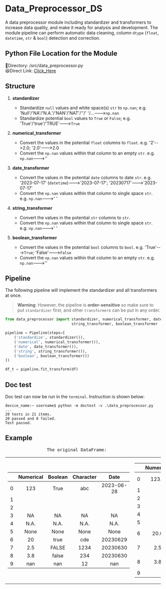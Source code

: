 # Data_Preprocessor_DS
A data preprocessor module including standardizer and transformers to increase data quality, and make it ready for analysis and development. 
The module pipeline can perform automatic data cleaning, column `dtype` (`float`, `datetime`, `str` & `bool`) detection and correction.
<br/>

## Python File Location for the Module 

:star_struck:Directory: /src/data_preprocessor.py  
:laughing:Direct Link: [Click_Here](/src/data_preprocessor.py) 

## Structure
1. **standardizer**
   - Standardize `null` values and white space(s) `str` to `np.nan`; e.g. 'Null'/'NA'/'N.A.'/'NAN'/'NAT'/''/' '/...--->`np.nan`
   - Standardize potential `bool` values to `True` or `False`; e.g. 'True'/'true'/'TRUE'--->`True`

3. **numerical_transformer**
   - Convert the values in the potential `float` columns to `float`. e.g. '2'-->2.0; '2.0'--->2.0
   - Convert the `np.nan` values within that column to an empty `str`. e.g. `np.nan`--->''

4. **date_transformer**
   - Convert the values in the potential `date` columns to date `str`. e.g. '2023-07-17' (`datetime`)--->'2023-07-17'; '20230717'--->'2023-07-17'
   - Convert the `np.nan` values within that column to single space `str`. e.g. `np.nan`--->' '

6. **string_transformer**
   - Convert the values in the potential `str` columns to `str`.
   - Convert the `np.nan` values within that column to single space `str`. e.g. `np.nan`--->' '

7. **boolean_transformer**
   - Convert the values in the potential `bool` columns to `bool`. e.g. 'True'--->`True`; 'False'--->`False`
   - Convert the `np.nan` values within that column to an empty `str`. e.g. `np.nan`--->''

## Pipeline
The following pipeline will implement the standardizer and all transformers at once.  
> __Warning__: 
However, the pipeline is **order-sensitive** so make sure to put `standardizer` first, and other `transformer`s can be put in any order.
```python
from data_preprocessor import standardizer, numerical_transformer, date_transformer,
                              string_transformer, boolean_transformer

pipeline = Pipeline(steps=[
    ('standardize', standardizer()),
    ('numerical', numerical_transformer()),
    ('date', date_transformer()),
    ('string', string_transformer()),
    ('boolean', boolean_transformer())
])

df_t = pipeline.fit_transform(df)
```

## Doc test
Doc test can now be run in the `terminal`. Instruction is shown below:
```console
device_name:~ username$ python -m doctest -v .\data_preprocessor.py
...
20 tests in 21 items.
20 passed and 0 failed.
Test passed.
```

## Example
<pre>
                The original DataFrame:                                   The transformed DataFrame:
</pre>
<table>
<tr>
<td>

|     | Numerical    | Boolean    | Character    | Date        |
|:---:|:------------:|:----------:|:------------:|:-----------:|
|  0  | 123          | True       | abc          | 2023-06-28  |
|  1  |              |            |              |             |
|  2  |              |            |              |             |
|  3  | NA           | NA         | NA           | NA          |
|  4  | N.A.         | N.A.       | N.A.         | N.A.        |
|  5  | None         | None       | None         | None        |
|  6  | 20           | true       | cde          | 20230629    |
|  7  | 2.5          | FALSE      | 1234         | 20230630    |
|  8  | 3.8          | false      | 234          | 20230630    |
|  9  | nan          | nan        | 12           | nan         |

</td>
<td>

|     | Numerical    | Boolean    | Character    | Date        |
|:---:|:------------:|:----------:|:------------:|:-----------:|
|  0  | 123.0        | True       | abc          | 2023-06-28  |
|  1  |              |            |              |             |
|  2  |              |            |              |             |
|  3  |              |            |              |             |
|  4  |              |            |              |             |
|  5  |              |            |              |             |
|  6  | 20.0         | True       | cde          | 2023-06-29  |
|  7  | 2.5          | False      | 1234         | 2023-06-30  |
|  8  | 3.8          | False      | 234          | 2023-06-30  |
|  9  |              |            | 12           |             |

</td>
</tr>
</table>
